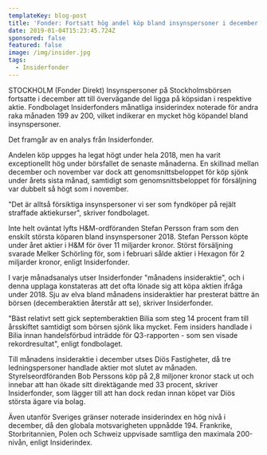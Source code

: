 ```yaml
---
templateKey: blog-post
title: 'Fonder: Fortsatt hög andel köp bland insynspersoner i december'
date: 2019-01-04T15:23:45.724Z
sponsored: false
featured: false
image: /img/insider.jpg
tags:
  - Insiderfonder
---
```

STOCKHOLM (Fonder Direkt) Insynspersoner på Stockholmsbörsen fortsatte i december att till övervägande del ligga på köpsidan i respektive aktie. Fondbolaget Insiderfonders månatliga insiderindex noterade för andra raka månaden 199 av 200, vilket indikerar en mycket hög köpandel bland insynspersoner.

Det framgår av en analys från Insiderfonder.

Andelen köp uppges ha legat högt under hela 2018, men ha varit exceptionellt hög under börsfallet de senaste månaderna. En skillnad mellan december och november var dock att genomsnittsbeloppet för köp sjönk under årets sista månad, samtidigt som genomsnittsbeloppet för försäljning var dubbelt så högt som i november.

"Det är alltså försiktiga insynspersoner vi ser som fyndköper på rejält straffade aktiekurser", skriver fondbolaget.

Inte helt oväntat lyfts H&M-ordföranden Stefan Persson fram som den enskilt största köparen bland insynspersoner 2018. Stefan Persson köpte under året aktier i H&M för över 11 miljarder kronor. Störst försäljning svarade Melker Schörling för, som i februari sålde aktier i Hexagon för 2 miljarder kronor, enligt Insiderfonder.

I varje månadsanalys utser Insiderfonder "månadens insideraktie", och i denna upplaga konstateras att det ofta lönade sig att köpa aktien ifråga under 2018. Sju av elva bland månadens insideraktier har presterat bättre än börsen (decemberaktien återstår att se), skriver Insiderfonder.

"Bäst relativt sett gick septemberaktien Bilia som steg 14 procent fram till årsskiftet samtidigt som börsen sjönk lika mycket. Fem insiders handlade i Bilia innan handelsförbud inträdde för Q3-rapporten - som sen visade rekordresultat", enligt fondbolaget.

Till månadens insideraktie i december utses Diös Fastigheter, då tre ledningspersoner handlade aktier mot slutet av månaden. Styrelseordföranden Bob Perssons köp på 2,8 miljoner kronor stack ut och innebar att han ökade sitt direktägande med 33 procent, skriver Insiderfonder, som lägger till att han dock redan innan köpet var Diös största ägare via bolag.

Även utanför Sveriges gränser noterade insiderindex en hög nivå i december, då den globala motsvarigheten uppnådde 194. Frankrike, Storbritannien, Polen och Schweiz uppvisade samtliga den maximala 200-nivån, enligt Insiderindex.
